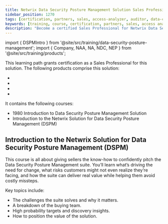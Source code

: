 ```yaml
---
title: Netwrix Data Security Posture Management Solution Sales Professional
sidebar_position: 1270
tags: [certification, partners, sales, access-analyzer, auditor, data-classification, endpoint-protector, data-security-posture-management]
keywords: [training, course, certification, partners, sales, access analyzer, auditor, data classification, endpoint protector, data security posture management]
description: "Become a certified Sales Professional for Netwrix Data Security Posture Management"
---
```


import { DSPMIntro } from '@site/src/training/data-security-posture-management';
import { Company, NAA, NA, NDC, NEP } from '@site/src/training/products';


This learning path grants <Company /> certification as a Sales Professional for this solution. The following products comprise this solution:

* <NAA />
* <NA />
* <NDC />
* <NEP />

It contains the following courses:

* 1980 Introduction to <Company /> Data Security Posture Management Solution
* Introduction to the Netwrix Solution for Data Security Posture Management (DSPM)

<DSPMIntro />

## Introduction to the Netwrix Solution for Data Security Posture Management (DSPM)

This course is all about giving sellers the know-how to confidently pitch the <Company /> Data Security Posture Management suite.
You’ll learn what’s driving the need for change, what risks customers might not even realize they’re facing, and how the suite can deliver real value while helping them avoid costly missteps.

Key topics include:

* The challenges the suite solves and why it matters.
* A breakdown of the buying team.
* High probability targets and discovery insights.
* How to position the value of the solution.
